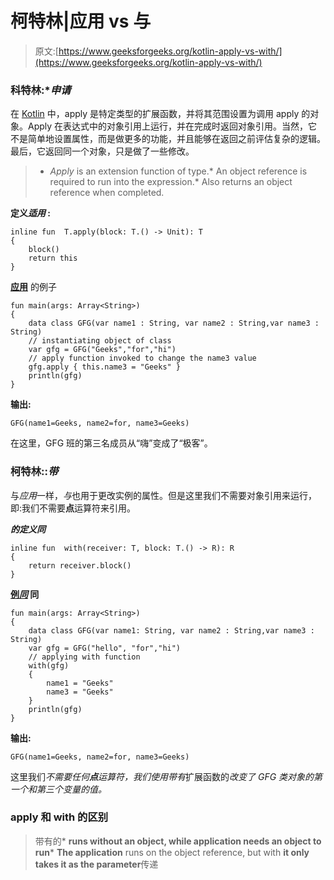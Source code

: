 # 柯特林|应用 vs 与

> 原文:[https://www.geeksforgeeks.org/kotlin-apply-vs-with/](https://www.geeksforgeeks.org/kotlin-apply-vs-with/)

### 科特林:**申请*

在 [Kotlin](https://www.geeksforgeeks.org/introduction-to-kotlin/) 中，apply 是特定类型的扩展函数，并将其范围设置为调用 apply 的对象。Apply 在表达式中的对象引用上运行，并在完成时返回对象引用。当然，它不是简单地设置属性，而是做更多的功能，并且能够在返回之前评估复杂的逻辑。最后，它返回同一个对象，只是做了一些修改。

> *   *Apply* is an extension function of type.*   An object reference is required to run into the expression.*   Also returns an object reference when completed.

**定义*适用* :**

```
inline fun  T.apply(block: T.() -> Unit): T 
{
    block()
    return this
}

```

**<u>应用</u>** 的例子

```
fun main(args: Array<String>)
{
    data class GFG(var name1 : String, var name2 : String,var name3 : String)
    // instantiating object of class
    var gfg = GFG("Geeks","for","hi")
    // apply function invoked to change the name3 value
    gfg.apply { this.name3 = "Geeks" }
    println(gfg)
}
```

**输出:**

```
GFG(name1=Geeks, name2=for, name3=Geeks)

```

在这里，GFG 班的第三名成员从“嗨”变成了“极客”。

### 柯特林::*带*

与*应用*一样，*与*也用于更改实例的属性。但是这里我们不需要对象引用来运行，即:我们不需要**点**运算符来引用。

 ***的定义同***

```
inline fun  with(receiver: T, block: T.() -> R): R 
{
    return receiver.block()
}

```

**<u>例*同*</u> 同**

```
fun main(args: Array<String>)
{
    data class GFG(var name1: String, var name2 : String,var name3 : String)
    var gfg = GFG("hello", "for","hi")
    // applying with function
    with(gfg)
    {
        name1 = "Geeks"
        name3 = "Geeks"
    }
    println(gfg)
}
```

**输出:**

```
GFG(name1=Geeks, name2=for, name3=Geeks)

```

这里我们*不需要任何**点**运算符，我们使用带有*扩展函数的*改变了 GFG 类对象的第一个和第三个变量的值。*

### apply 和 with 的区别

> 带有的*   **runs without an object, while **application** needs an object to run***   **The application** runs on the object reference, but with **it only takes it as the parameter**传递